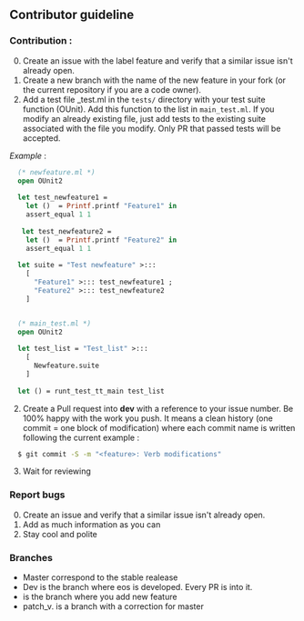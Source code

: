 ## Contributor guideline

### Contribution :

0) Create an issue with the label feature and verify that a similar issue isn't already open.
1) Create a new branch with the name of the new feature in your fork (or the current repository if you are a code owner).
2) Add a test file <feature>_test.ml in the ```tests/``` directory with your test suite function (OUnit). Add this function to the list in 
```main_test.ml```. If you modify an already existing file, just add tests to the existing suite associated with the file you modify.
Only PR that passed tests will be accepted.

*Example* : 
```ocaml
  (* newfeature.ml *)
  open OUnit2
  
  let test_newfeature1 = 
    let ()  = Printf.printf "Feature1" in 
    assert_equal 1 1
    
   let test_newfeature2 = 
    let ()  = Printf.printf "Feature2" in 
    assert_equal 1 1
  
  let suite = "Test newfeature" >:::
    [ 
      "Feature1" >::: test_newfeature1 ;
      "Feature2" >::: test_newfeature2 
    ]


  (* main_test.ml *)
  open OUnit2
  
  let test_list = "Test_list" >:::
    [
      Newfeature.suite
    ]
  
  let () = runt_test_tt_main test_list

```

2) Create a Pull request into **dev** with a reference to your issue number. Be 100% happy with the work you push. It means a clean history (one 
commit = one block of modification) where each commit name is written following the current example : 
```sh
  $ git commit -S -m "<feature>: Verb modifications"
```
3) Wait for reviewing

### Report bugs

0) Create an issue and verify that a similar issue isn't already open.
1) Add as much information as you can
2) Stay cool and polite

### Branches
* Master correspond to the stable realease
* Dev is the branch where eos is developed. Every PR is into it.
* <feature> is the branch where you add new feature
* patch_v<VERSION>.<PATCH> is a branch with a correction for master



